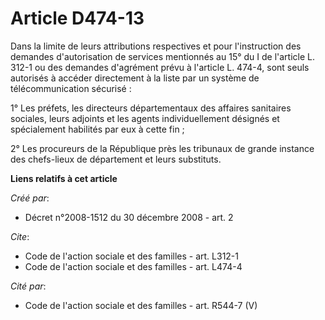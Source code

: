 # Article D474-13

Dans la limite de leurs attributions respectives et pour l'instruction des demandes d'autorisation de services mentionnés au
15° du I de l'article L. 312-1 ou des demandes d'agrément prévu à l'article L. 474-4, sont seuls autorisés à accéder
directement à la liste par un système de télécommunication sécurisé : 

1° Les préfets, les directeurs départementaux des affaires sanitaires sociales, leurs adjoints et les agents individuellement
désignés et spécialement habilités par eux à cette fin ; 

2° Les procureurs de la République près les tribunaux de grande instance des chefs-lieux de département et leurs substituts.

**Liens relatifs à cet article**

_Créé par_:

  - Décret n°2008-1512 du 30 décembre 2008 - art. 2

_Cite_:

  - Code de l'action sociale et des familles - art. L312-1
  - Code de l'action sociale et des familles - art. L474-4

_Cité par_:

  - Code de l'action sociale et des familles - art. R544-7 (V)
